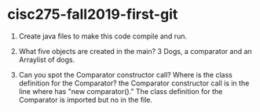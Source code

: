 # cisc275-fall2019-first-git
1. Create java files to make this code compile and run.

2. What five objects are created in the main?
3 Dogs, a comparator and an Arraylist of dogs.

3. Can you spot the Comparator constructor call? Where is the class definition for the Comparator?
the Comparator constructor call is in the line where has "new comparator()." The class definition for the Comparator is imported but no in the file.